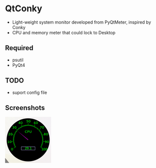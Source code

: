 # QtConky
* Light-weight system monitor developed from PyQtMeter, inspired by Conky
* CPU and memory meter that could lock to Desktop

## Required
* psutil
* PyQt4

## TODO
* suport config file

## Screenshots
![image](https://github.com/Mithrilwoodrat/QtConky/blob/master/screenshots/cpumeter.png)

